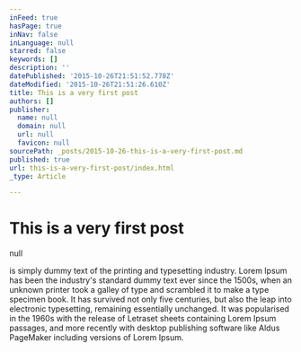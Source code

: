 ```yaml
---
inFeed: true
hasPage: true
inNav: false
inLanguage: null
starred: false
keywords: []
description: ''
datePublished: '2015-10-26T21:51:52.778Z'
dateModified: '2015-10-26T21:51:26.610Z'
title: This is a very first post
authors: []
publisher:
  name: null
  domain: null
  url: null
  favicon: null
sourcePath: _posts/2015-10-26-this-is-a-very-first-post.md
published: true
url: this-is-a-very-first-post/index.html
_type: Article

---
```

# This is a very first post
null

is simply dummy text of the printing and 
typesetting industry. Lorem Ipsum has been the industry's standard dummy
text ever since the 1500s, when an unknown printer took a galley of 
type and scrambled it to make a type specimen book. It has survived not 
only five centuries, but also the leap into electronic typesetting, 
remaining essentially unchanged. It was popularised in the 1960s with 
the release of Letraset sheets containing Lorem Ipsum passages, and more
recently with desktop publishing software like Aldus PageMaker 
including versions of Lorem Ipsum.